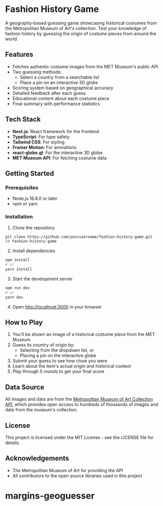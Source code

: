 # Fashion History Game

A geography-based guessing game showcasing historical costumes from the Metropolitan Museum of Art's collection. Test your knowledge of fashion history by guessing the origin of costume pieces from around the world.

## Features

- Fetches authentic costume images from the MET Museum's public API
- Two guessing methods:
  - Select a country from a searchable list
  - Place a pin on an interactive 3D globe
- Scoring system based on geographical accuracy
- Detailed feedback after each guess
- Educational content about each costume piece
- Final summary with performance statistics

## Tech Stack

- **Next.js**: React framework for the frontend
- **TypeScript**: For type safety
- **Tailwind CSS**: For styling
- **Framer Motion**: For animations
- **react-globe.gl**: For the interactive 3D globe
- **MET Museum API**: For fetching costume data

## Getting Started

### Prerequisites

- Node.js 16.8.0 or later
- npm or yarn

### Installation

1. Clone the repository
```bash
git clone https://github.com/yourusername/fashion-history-game.git
cd fashion-history-game
```

2. Install dependencies
```bash
npm install
# or
yarn install
```

3. Start the development server
```bash
npm run dev
# or
yarn dev
```

4. Open [http://localhost:3000](http://localhost:3000) in your browser

## How to Play

1. You'll be shown an image of a historical costume piece from the MET Museum
2. Guess its country of origin by:
   - Selecting from the dropdown list, or
   - Placing a pin on the interactive globe
3. Submit your guess to see how close you were
4. Learn about the item's actual origin and historical context
5. Play through 5 rounds to get your final score

## Data Source

All images and data are from the [Metropolitan Museum of Art Collection API](https://metmuseum.github.io/), which provides open access to hundreds of thousands of images and data from the museum's collection.

## License

This project is licensed under the MIT License - see the LICENSE file for details.

## Acknowledgements

- The Metropolitan Museum of Art for providing the API
- All contributors to the open source libraries used in this project
# margins-geoguesser
